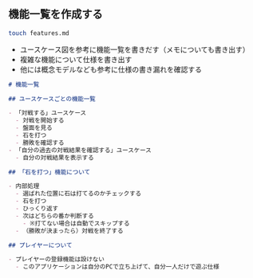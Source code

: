 ## 機能一覧を作成する

```bash
touch features.md
```

- ユースケース図を参考に機能一覧を書きだす（メモについても書き出す）
- 複雑な機能について仕様を書き出す
- 他には概念モデルなども参考に仕様の書き漏れを確認する

```markdown
# 機能一覧

## ユースケースごとの機能一覧

- 「対戦する」ユースケース
  - 対戦を開始する
  - 盤面を見る
  - 石を打つ
  - 勝敗を確認する
- 「自分の過去の対戦結果を確認する」ユースケース
  - 自分の対戦結果を表示する

## 「石を打つ」機能について

- 内部処理
  - 選ばれた位置に石は打てるのかチェックする
  - 石を打つ
  - ひっくり返す
  - 次はどちらの番か判断する
    - ※打てない場合は自動でスキップする
  - （勝敗が決まったら）対戦を終了する

## プレイヤーについて

- プレイヤーの登録機能は設けない
  - このアプリケーションは自分のPCで立ち上げて、自分一人だけで遊ぶ仕様
```